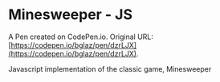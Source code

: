 # Minesweeper - JS

A Pen created on CodePen.io. Original URL: [https://codepen.io/bglaz/pen/dzrLJX](https://codepen.io/bglaz/pen/dzrLJX).

Javascript implementation of the classic game, Minesweeper